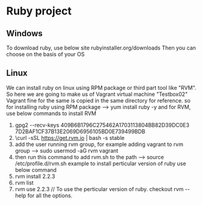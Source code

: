 # Ruby project

## Windows
To download ruby, use below site
    rubyinstaller.org/downloads
Then you can choose on the basis of your OS

## Linux
We can install ruby on linux using RPM package or third part tool like "RVM". So here we are going to make us of Vagrant virtual machine "Testbox02"
Vagrant fine for the same is copied in the same directory for reference.
so for installing ruby using RPM package --> yum install ruby -y
and for RVM, use below commands to install RVM
1) gpg2 --recv-keys 409B6B1796C275462A1703113804BB82D39DC0E3 7D2BAF1CF37B13E2069D6956105BD0E739499BDB
2) \curl -sSL https://get.rvm.io | bash -s stable
3) add the user running rvm group, for example adding vagrant to rvm group --> sudo usermod -aG rvm vagrant
4) then run this command to add rvm.sh to the path --> source /etc/profile.d/rvm.sh
example to install perticular version of ruby use below command
5) rvm install 2.2.3
6) rvm list
7) rvm use 2.2.3 // To use the perticular version of ruby.
checkout rvm --help for all the options.

